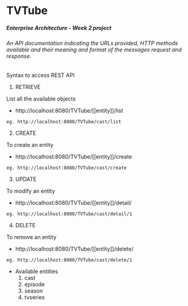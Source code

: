 # TVTube##### Enterprise Architecture - Week 2 project###### An API documentation indicating the URLs provided, HTTP methods available and their meaning and format of the messages request and response.Syntax to access REST API1. RETRIEVE    List all the available objects  * http://localhost:8080/TVTube/[[entity]]/list  ```  eg. http://localhost:8080/TVTube/cast/list  ```2. CREATE     To create an entity  * http://localhost:8080/TVTube/[[entity]]/create  ```  eg. http://localhost:8080/TVTube/cast/create  ```3. UPDATE    To modify an entity  * http://localhost:8080/TVTube/[[entity]]/detail/<id>  ```  eg. http://localhost:8080/TVTube/cast/detail/1  ```4. DELETE    To remove an entity  * http://localhost:8080/TVTube/[[entity]]/delete/<id>  ```  eg. http://localhost:8080/TVTube/cast/delete/1  ```* Available entities  1. cast  2. episode  3. season  4. tvseries